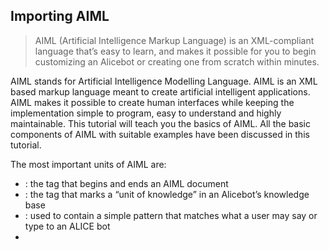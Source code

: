 ## Importing AIML

> AIML (Artificial Intelligence Markup Language) is an XML-compliant language that’s easy to learn, and makes it possible for you to begin customizing an Alicebot or creating one from scratch within minutes.

AIML stands for Artificial Intelligence Modelling Language. AIML is an XML based markup language meant to create artificial intelligent applications. AIML makes it possible to create human interfaces while keeping the implementation simple to program, easy to understand and highly maintainable. This tutorial will teach you the basics of AIML. All the basic components of AIML with suitable examples have been discussed in this tutorial.

The most important units of AIML are:

- <aiml>: the tag that begins and ends an AIML document
- <category>: the tag that marks a “unit of knowledge” in an Alicebot’s knowledge base
- <pattern>: used to contain a simple pattern that matches what a user may say or type to an ALICE bot
- <template>: contains the response to a user input

